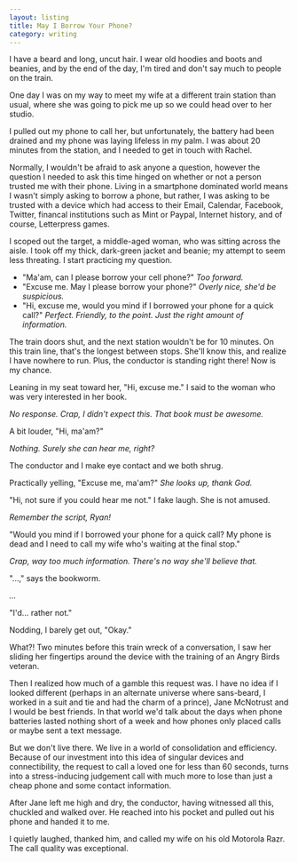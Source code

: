 ```yaml
---
layout: listing
title: May I Borrow Your Phone?
category: writing
---
```


I have a beard and long, uncut hair. I wear old hoodies and boots and beanies, and by the end of the day, I'm tired and don't say much to people on the train. 

One day I was on my way to meet my wife at a different train station than usual, where she was going to pick me up so we could head over to her studio.

I pulled out my phone to call her, but unfortunately, the battery had been drained and my phone was laying lifeless in my palm. I was about 20 minutes from the station, and I needed to get in touch with Rachel.

Normally, I wouldn't be afraid to ask anyone a question, however the question I needed to ask this time hinged on whether or not a person trusted me with their phone. Living in a smartphone dominated world means I wasn't simply asking to borrow a phone, but rather, I was asking to be trusted with a device which had access to their Email, Calendar, Facebook, Twitter, financal institutions such as Mint or Paypal, Internet history, and of course, Letterpress games.

I scoped out the target, a middle-aged woman, who was sitting across the aisle. I took off my thick, dark-green jacket and beanie; my attempt to seem less threating. I start practicing my question.

+ "Ma'am, can I please borrow your cell phone?" *Too forward.*
+ "Excuse me. May I please borrow your phone?" *Overly nice, she'd be suspicious.*
+ "Hi, excuse me, would you mind if I borrowed your phone for a quick call?" *Perfect. Friendly, to the point. Just the right amount of information.*

The train doors shut, and the next station wouldn't be for 10 minutes. On this train line, that's the longest between stops. She'll know this, and realize I have nowhere to run. Plus, the conductor is standing right there! Now is my chance.

Leaning in my seat toward her, "Hi, excuse me." I said to the woman who was very interested in her book.

*No response. Crap, I didn't expect this. That book must be awesome.*

A bit louder, "Hi, ma'am?"

*Nothing. Surely she can hear me, right?*

The conductor and I make eye contact and we both shrug. 

Practically yelling, "Excuse me, ma'am?" *She looks up, thank God.*

"Hi, not sure if you could hear me not." I fake laugh. She is not amused.

*Remember the script, Ryan!*

"Would you mind if I borrowed your phone for a quick call? My phone is dead and I need to call my wife who's waiting at the final stop."

*Crap, way too much information. There's no way she'll believe that.*

"...," says the bookworm.

*...*

"I'd... rather not."

Nodding, I barely get out, "Okay."

What?! Two minutes before this train wreck of a conversation, I saw her sliding her fingertips around the device with the training of an Angry Birds veteran. 

Then I realized how much of a gamble this request was. I have no idea if I looked different (perhaps in an alternate universe where sans-beard, I worked in a suit and tie and had the charm of a prince), Jane McNotrust and I would be best friends. In that world we'd talk about the days when phone batteries lasted nothing short of a week and how phones only placed calls or maybe sent a text message.

But we don't live there. We live in a world of consolidation and efficiency. Because of our investment into this idea of singular devices and connectibility, the request to call a loved one for less than 60 seconds, turns into a stress-inducing judgement call with much more to lose than just a cheap phone and some contact information.

After Jane left me high and dry, the conductor, having witnessed all this, chuckled and walked over. He reached into his pocket and pulled out his phone and handed it to me.

I quietly laughed, thanked him, and called my wife on his old Motorola Razr. The call quality was exceptional.